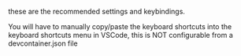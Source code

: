 these are the recommended settings and keybindings.

You will have to manually copy/paste the keyboard shortcuts into the keyboard shortcuts menu in VSCode, this is NOT configurable from a devcontainer.json file